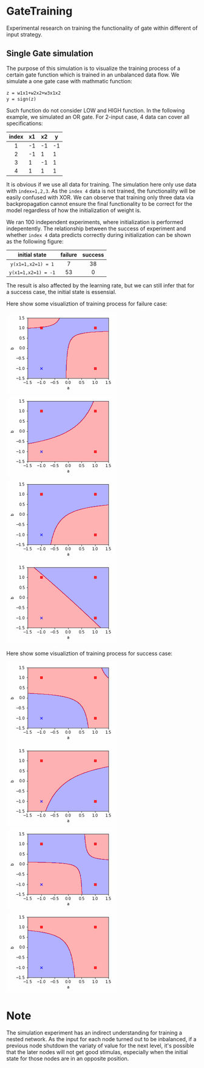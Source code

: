 # GateTraining
Experimental research on training the functionality of gate within different of input strategy.

## Single Gate simulation

The purpose of this simulation is to visualize the training process of a certain gate function which is trained in an unbalanced data flow. We simulate a one gate case with mathmatic function:

```
z = w1x1+w2x2+w3x1x2
y = sign(z)
```

Such function do not consider LOW and HIGH function. In the following example, we simulated an OR gate. For 2-input case, 4 data can cover all specifications:

|index|x1 |x2 |y  |
|:---:|---|---|---|
|1    |-1 |-1 |-1 |
|2    |-1 |1  |1  |
|3    |1  |-1 |1  |
|4    |1  |1  |1  |

It is obvious if we use all data for training. The simulation here only use data with `index=1,2,3`. As the `index 4` data is not trained, the functionality will be  easily confused with XOR. We can observe that training only three data via backpropagation cannot ensure the final functionality to be correct for the model regardless of how the initialization of weight is.

We ran 100 independent experiments, where initialization is performed indepentently. The relationship between the success of experiment and whether `index 4` data predicts correctly during initialization can be shown as the following figure:

|initial state|failure|success|
|:-------:|:-------:|:------:|
|`y(x1=1,x2=1) = 1`|7|38|
|`y(x1=1,x2=1) = -1`|53|0|

The result is also affected by the learning rate, but we can still infer that for a success case, the initial state is essensial.

Here show some visualiztion of training process for failure case:

![1](example/failure/1.gif "failure1")
![2](example/failure/8.gif "failure2")
![3](example/failure/3.gif "failure3")
![4](example/failure/4.gif "failure4")

Here show some visualiztion of training process for success case:

![5](example/success/1.gif "success1")
![6](example/success/8.gif "success2")
![7](example/success/3.gif "success3")
![8](example/success/4.gif "success4")

# Note

The simulation experiment has an indirect understanding for training a nested network. As the input for each node turned out to be inbalanced, if a previous node shutdown the variaty of value for the next level, it's possible that the later nodes will not get good stimulas, especially when the initial state for those nodes are in an opposite position.

